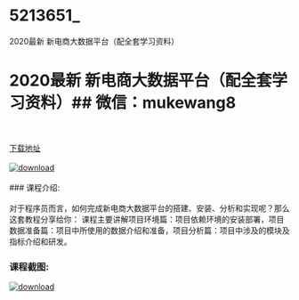# 5213651_
2020最新 新电商大数据平台（配全套学习资料）
# 2020最新 新电商大数据平台（配全套学习资料）## 微信：mukewang8
<br/></br>[下载地址](http://www.36tz.cn/article/5213651 "下载地址")
<br/></br>[![download](http://36tz.cn/muke_img/2020_06_1-23-300x185.png "下载地址")](http://www.36tz.cn/article/5213651 "下载地址")
<br/></br>### 课程介绍:<br/></br>对于程序员而言，如何完成新电商大数据平台的搭建、安装、分析和实现呢？那么这套教程分享给你：
课程主要讲解项目环境篇：项目依赖环境的安装部署，项目数据准备篇：项目中所使用的数据介绍和准备，项目分析篇：项目中涉及的模块及指标介绍和研发。

### 课程截图:
[![download](http://36tz.cn/muke_img/2020_06_2-26.png "下载地址")](http://www.36tz.cn/article/5213651 "下载地址")
